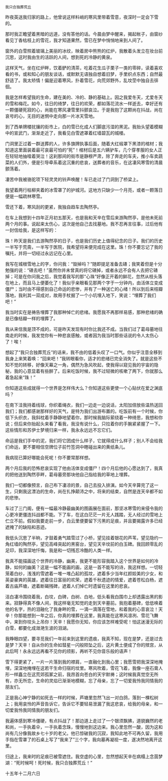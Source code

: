     我只合独葬荒丘 

   昨夜英送我归家的路上，他曾说这样料峭的寒风里带着雪意，夜深时一定会下雪的。

   那时我正瞻望着黑暗的远道，没有答他的话。今晨由梦中醒来，揭起帐子，由窗纱看见丁香枯枝上的雪花，我才知道果然，雪已在梦中悄悄地来到人间了。

   窗外的白雪照着玻璃上美丽的冰纹，映着房中熊熊的红炉，我散着头发立在妆台前沉思，这时我由生的活跃的人间，想到死的冷静的黄泉。

   这样天气，坐在红炉畔，饮着酽的清茶，吃着花生瓜子栗子一类的零碎，读着喜欢看的书，或和知心的朋友谈话，或默默无语独自想着旧梦，手里织点东西；自然最舒适了。我太矫情！偏是迎着寒风，扑着雪花，向荒郊野外，乱坟茔中独自去徘徊。

   我是怎样希望我的生命，建在美的、冷的、静的基础上。因之我爱冬天，尤爱冬天的雪和梅花。如今，往日的绮梦，往日的欢荣，都如落花流水一样逝去，幸好还有一颗僵硬死寂的心，尚能在寒风凄雪里抖颤哀泣。于是我抱了这颗尚在抖战，尚在哀号的心，无目的迷惘中走向那一片冰天雪地。

   到了西单牌楼扰攘的街市上，白的雪已化成人们脚底污湿的黑泥。我抬头望着模糊中的宣武门，渐渐走近了，我看见白雪遮罩着红墙碧瓦的城楼。

   门洞里正过着一群送葬的人，许多旗牌执事后面，随着大红缎罩下黑漆的棺材；我知道这里面装着最可哀最可怕的“死”！棺材后是五六辆驴车，几个穿孝服的女人正在轻轻地抽噎着哭泣！这刹那间的街市是静穆严肃，除了奔走的车夫，推小车卖蔬菜的人们外，便是引导牵系着这沉重的悲哀，送葬者的音乐，在这凄风寒雪的清晨颤荡着。

   凄苦中我被骆驼项下轻灵灵的铃声唤醒！车已走过了门洞到了桥梁上。

   我望着两行枯柳夹着的冰雪罩了的护城河。这地方只缺少一个月亮，或者一颗落日便是一幅疏林寒雪。

   雪还下着，寒风刮的更紧，我独自趋车去陶然亭。

   在车上我想到十四年正月初五那天，也是我和天辛在雪后来游陶然亭，是他未死前两个月的事。说起来太伤心，这次是他自己去找墓地。我不忍再言往事，过后他有一封信给我，是这样写的：

   珠！昨天是我们去游陶然亭的日子，也是我们历史上值得纪念的日子。我们的历史一半写于荒斋，一半写于医院，我希望将来便完成在这里。珠！你不要忘记了我的嘱托，并将一切经过永远记在心里。

   我写在城根雪地上的字，你问我：“毁掉吗？”随即提足准备去碴；我笑着但是十分勉强的说：“碴去吧！”虽然你并未曾真的将它碴掉，或者永远不会有人去把它碴掉；可是在你问我之后，我觉着我写的那“心珠”好像正开着的鲜花，忽然从枝头落在地上，而且马上便萎化了！我似乎亲眼看见那两个字于一分钟内，由活体立变成僵尸；当时由不得感到自己命运的悲惨，并有了一种送亡的心绪！所以到后来桔瓣落地，我利其一双成对，故用手杖掘了一个小坑埋入地下，笑说：“埋葬了我们吧！”

   我当时实在是祷告埋葬了我那种悼亡的悲绪。我愿我不再那样易感，那种悲绪的确是已像桔瓣一样的埋葬了。

   我从来信我是顶不成的，可是昨天发现有时你比我还不成。当我们过了葛母墓地往南走的时候，我发觉你有一种悲哀感触，或者因为我当时那些话说的令人太伤心了！唉！

   想起了“我只合独葬荒丘”的话来，我不由的低着头叹了一口气。你似乎注意全移到我身上来笑着唤：“回来吧！”我转眼看你，适才的悲绪已完全消失了。就是这些不知不觉的转移，好像天幕之一角，偶然为急风吹起，使我得以窥见我的宇宙的隐秘，我的心意显着有些醉了。后来吃饭时候，我不过轻微的咳嗽了两下，你就那么着急起来“珠！”

   你知道这些成就得一个世界是怎样伟大么？你知道这些更使一个心贴伏在爱之渊底吗？

   在南下洼我持着线球，你织着绳衣，我们一边走一边说话，太阳加倍放些温热送回我们；我们都感谢那样好的天气，是特为我们出游布置的。吃饭前有一个时候，你低下头织衣，我斜枕着手静静地望着你，那时候我脑际萦绕着一种绮思，我想和你说；但后来你抬起头来看了看我，我没有说什么，只拉着你的手腕紧紧握了一下。这些情形和苏伊士梦境归来一样，我永永远远不忘它们。

   命运是我们手中的泥，我们将它团成什么样子，它就得成什么样子；别人不会给我们命运，更不要相信空牌位子前竹签洞中瞎碰出来的黄纸条儿。

   我病现已算好哪能会死呢！你不要常那样想。

   两个月后我的恐怖悲哀实现了他由活体变成僵尸！四个月后他的心愿达到了，我真的把他送到陶然亭畔，葛母墓旁那块他自己指给我的草地上埋葬。

   我们一切都像预言，自己布下凄凉的景，自己去投入排演。如今天辛算完了这一生，只剩我这漂泊的生命，尚在扎挣颠沛之中，将来的结束，自然是连天辛都不如的悲惨。

   车过了三门阁，便有一幅最冷静最幽美的图画展在面前，那坚冰寒雪的来侵令我的心更冷更僵连抖战都不能。下了车，在这白茫茫一片无人践踏，无人经过的雪地上伫立不前。假如我要走前一步，白云里便要留下污黑的足痕，并且要揭露许多已经遮掩了的缺陷和恶迹。

   我低头沉思了半晌，才鼓着勇气踏雪过了小桥，望见挂着银花的芦苇，望见隐约一角红墙的陶然亭，望见高峰突起的黑窑台，望见天辛坟前的白玉碑。我回顾零乱的足印，我深深地忏悔，我是和一切残忍冷酷的人类一样。

   我真不能描画这个世界的冷静，幽美，我更不能形容我踏入这个世界是如何的冷静，如何的幽美？这是一幅不能画的画，这是一首不能写的诗，我这样想。一切轻笼着白纱，浅浅的雪遮着一堆一堆凸起的孤坟，遮着多少当年红颜姣美的少女，和英姿豪爽的英雄，遮着往日富丽的欢荣，遮着千秋遗迹的情爱，遮着苍松白杨，遮着古庙芦塘，遮着断碣残碑，遮着人们悼亡时遗留在这里的悲哀。

   洁白凄冷围绕着我，白坟，白碑，白树、白地，低头看我白围巾上却透露出黑的影来。寂静得真不像人间，我这样毫无知觉的走到天辛墓前。我抱着墓碑，低低唤着他的名字，热的泪融化了我身畔的雪，一滴一滴落在雪地，和着我的心音哀泣！天辛！你那能想到一年之后，你真的埋葬在这里，我真能在这寒风凛冽、雪花飞舞中，来到你坟头上吊你！天辛！我愿你无知，你应该怎样难受呢！怕这迷漫无际的白雪，都要化成潋滟生波的泪湖。

   我睁眼四望，要寻觅我们一年前来到这里的遗痕，我真不知，现在是梦，还是过去是梦？天辛！自从你的生命如彗星一闪般陨坠之后，这片黄土便成了你的殡宫，从此后呵！永永远远再看不见你的颀影，再听不见你音乐般的语声！

   雪下得更紧了，一片一片落到我的襟肩，一直融化到我心里；我愿雪把我深深地掩埋，深深地掩埋在这若干生命归宿的坟里。寒风吹着，雪花飞着，我像一座石膏人形一样矗立在这荒郊孤冢之前，我昂首向苍白的天宇默祷；这时候我真觉空无所有，亦无所恋，生命的灵焰已渐渐地模糊，忘了母亲，忘了一切爱我怜我同情我的朋友们。

   正是我心神宁静的如死去一样的时候，芦塘里忽然飞出一对白鸽，落到一棵松树上；我用哀怜的声音告诉它，告诉它不要轻易泄漏了我这悲哀，给我的母亲，和一切爱我怜我同情我的朋友们。

   我遍体感到寒冷僵硬，有点抖战了！那边道上走过了一个银须飘拂，道貌巍然的老和尚，一手执着伞，一手执着念珠，慢慢地到这边来。我心里忽然一酸，因为这和尚有几分像我故乡七十岁的老父。他已惊破我的沉寂，我知此地不可再久留，我用手指在雪罩了的石桌上写了“我来了”三个字，我向墓再凝视一度，遂决然地离开这里。

   归途上，我来时的足痕已被雪遮住。我空虚的心里，忽然想起天辛在病榻上念茵梦湖：“死时候呵！死时候，我只合独葬荒丘！”

   十五年十二月六日

